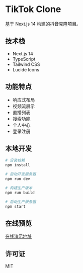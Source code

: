# TikTok Clone

基于 Next.js 14 构建的抖音克隆项目。

## 技术栈

- Next.js 14
- TypeScript
- Tailwind CSS
- Lucide Icons

## 功能特点

- 响应式布局
- 视频流展示
- 直播列表
- 搜索功能
- 个人中心
- 登录注册

## 本地开发

```bash
# 安装依赖
npm install

# 启动开发服务器
npm run dev

# 构建生产版本
npm run build

# 启动生产服务器
npm start
```

## 在线预览

[在线演示地址](https://your-demo-url.vercel.app)

## 许可证

MIT
